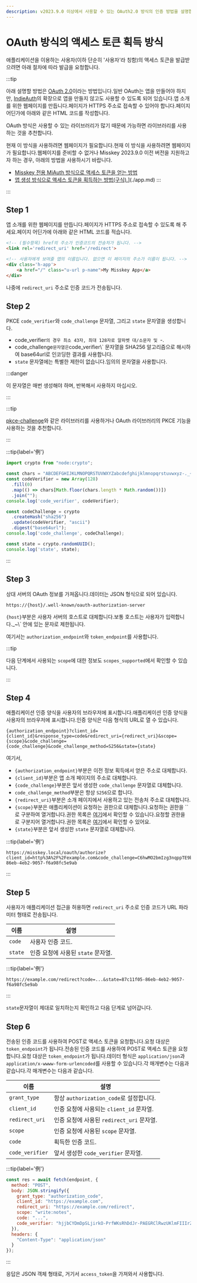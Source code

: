 ```yaml
---
description: v2023.9.0 이상에서 사용할 수 있는 OAuth2.0 방식의 인증 방법을 설명합니다.
---
```


# OAuth 방식의 액세스 토큰 획득 방식

애플리케이션을 이용하는 사용자(이하 단순히 '사용자'라 칭함)의 액세스 토큰을 발급받으려면 아래 절차에 따라 발급을 요청합니다.

:::tip

아래 설명할 방법은 [OAuth 2.0](https://datatracker.ietf.org/doc/html/rfc6749.html)이라는 방법입니다.일반 OAuth는 앱을 만들어야 하지만, [IndieAuth](https://indieauth.spec.indieweb.org/)의 확장으로 앱을 만들지 않고도 사용할 수 있도록 되어 있습니다.앱 소개를 위한 웹페이지를 만듭니다.페이지가 HTTPS 주소로 접속할 수 있어야 합니다.페이지 어딘가에 아래와 같은 HTML 코드를 작성합니다.

OAuth 방식은 사용할 수 있는 라이브러리가 많기 때문에 가능하면 라이브러리를 사용하는 것을 추천합니다.

현재 이 방식을 사용하려면 웹페이지가 필요합니다.현재 이 방식을 사용하려면 웹페이지가 필요합니다.웹페이지를 준비할 수 없거나 Misskey 2023.9.0 이전 버전을 지원하고자 하는 경우, 아래의 방법을 사용하시기 바랍니다.

- [Misskey 전용 MiAuth 방식으로 액세스 토큰을 얻는 방법](./miauth.md)
- [앱 생성 방식으로 액세스 토큰을 획득하는 방법(구식).](./app.md)](./app.md)
  :::

:::

## Step 1

앱 소개를 위한 웹페이지를 만듭니다.페이지가 HTTPS 주소로 접속할 수 있도록 해 주세요.페이지 어딘가에 아래와 같은 HTML 코드를 적습니다.

```html
<!-- (필수항목) href의 주소가 인증코드의 전송처가 됩니다. -->
<link rel='redirect_uri' href='/redirect'>

<!-- 사용자에게 보여줄 앱의 이름입니다. 없으면 이 페이지의 주소가 이름이 됩니다. -->
<div class='h-app'>
	<a href="/" class="u-url p-name">My Misskey App</a>
</div>
```

나중에 `redirect_uri` 주소로 인증 코드가 전송됩니다.

## Step 2

PKCE `code_verifier`와 `code_challenge` 문자열, 그리고 `state` 문자열을 생성합니다.

- code_verifier`의 경우 최소 43자, 최대 128자로 알파벳 대/소문자 및 `-.
- code_challenge`문자열은`code_verifier\\` 문자열을 SHA256 알고리즘으로 해시하여 base64url로 인코딩한 결과를 사용합니다.
- `state` 문자열에는 특별한 제한이 없습니다.임의의 문자열을 사용합니다.

:::danger

이 문자열은 매번 생성해야 하며, 반복해서 사용하지 마십시오.

:::

:::tip

[pkce-challenge](https://www.npmjs.com/package/pkce-challenge)와 같은 라이브러리를 사용하거나 OAuth 라이브러리의 PKCE 기능을 사용하는 것을 추천합니다.

:::

:::tip{label='例'}

```js
import crypto from "node:crypto";

const chars = "ABCDEFGHIJKLMNOPQRSTUVWXYZabcdefghijklmnopqrstuvwxyz-._~";
const codeVerifier = new Array(128)
  .fill(0)
  .map(() => chars[Math.floor(chars.length * Math.random())])
  .join("");
console.log('code_verifier', codeVerifier);

const codeChallenge = crypto
  .createHash("sha256")
  .update(codeVerifier, "ascii")
  .digest("base64url");
console.log('code_challenge', codeChallenge);

const state = crypto.randomUUID();
console.log('state', state);
```

:::

## Step 3

상대 서버의 OAuth 정보를 가져옵니다.데이터는 JSON 형식으로 되어 있습니다.

```
https://{host}/.well-known/oauth-authorization-server
```

`{host}`부분은 사용자 서버의 호스트로 대체합니다.보통 호스트는 사용자가 입력합니다._\~\\` 안에 있는 문자로 제한됩니다.

여기서는 `authorization_endpoint`와 `token_endpoint`를 사용합니다.

:::tip

다음 단계에서 사용되는 `scope`에 대한 정보도 `scopes_supported`에서 확인할 수 있습니다.

:::

## Step 4

애플리케이션 인증 양식을 사용자의 브라우저에 표시합니다.애플리케이션 인증 양식을 사용자의 브라우저에 표시합니다.인증 양식은 다음 형식의 URL로 열 수 있습니다.

```
{authorization_endpoint}?client_id={client_id}&response_type=code&redirect_uri={redirect_uri}&scope={scope}&code_challenge={code_challenge}&code_challenge_method=S256&state={state}
```

여기서,

- `{authorization_endpoint}`부분은 이전 정보 획득에서 얻은 주소로 대체합니다.
- `{client_id}`부분은 앱 소개 페이지의 주소로 대체합니다.
- `{code_challenge}`부분은 앞서 생성한 `code_challenge` 문자열로 대체합니다.
- `code_challenge_method`부분은 항상 `S256`으로 합니다.
- `{redirect_uri}`부분은 소개 페이지에서 사용하고 있는 전송처 주소로 대체합니다.
- `{scope}`부분은 애플리케이션이 요청하는 권한으로 대체합니다.요청하는 권한을 \`\`로 구분하여 열거합니다.권한 목록은 [여기](../permission.md)에서 확인할 수 있습니다.요청할 권한을 ` `로 구분지어 열거합니다.권한 목록은 [여기](../permission.md)에서 확인할 수 있어요.
- `{state}`부분은 앞서 생성한 `state` 문자열로 대체합니다.

:::tip{label='例'}

```
https://misskey.local/oauth/authorize?client_id=http%3A%2F%2Fexample.com&code_challenge=C6hwMO2bmIzg3nqppTE9b79fvuOjlrKmH2xNiZSMHzw&code_challenge_method=S256&response_type=code&redirect_uri=http%3A%2F%2Fexample.com%2Fredirect&scope=write%3Anotes&state=87c11f05-86eb-4eb2-9057-f6a98fc5e9ab
```

:::

## Step 5

사용자가 애플리케이션 접근을 허용하면 `redirect_uri` 주소로 인증 코드가 URL 파라미터 형태로 전송됩니다.

| 이름      | 설명                                      |
| ------- | --------------------------------------- |
| `code`  | 사용자 인증 코드.              |
| `state` | 인증 요청에 사용된 `state` 문자열. |

:::tip{label='例'}

```
https://example.com/redirect?code=...&state=87c11f05-86eb-4eb2-9057-f6a98fc5e9ab
```

:::

`state`문자열이 제대로 일치하는지 확인하고 다음 단계로 넘어갑니다.

## Step 6

전송된 인증 코드를 사용하여 POST로 액세스 토큰을 요청합니다.요청 대상은 `token_endpoint`가 됩니다.전송된 인증 코드를 사용하여 POST로 액세스 토큰을 요청합니다.요청 대상은 `token_endpoint`가 됩니다.데이터 형식은 `application/json`과 `application/x-wwww-form-urlencoded`를 사용할 수 있습니다.각 매개변수는 다음과 같습니다.각 매개변수는 다음과 같습니다.

| 이름              | 설명                                              |
| --------------- | ----------------------------------------------- |
| `grant_type`    | 항상 `authorization_code`로 설정합니다. |
| `client_id`     | 인증 요청에 사용되는 `client_id` 문자열.    |
| `redirect_uri`  | 인증 요청에 사용된 `redirect_uri` 문자열.  |
| `scope`         | 인증 요청에 사용된 `scope` 문자열.         |
| `code`          | 획득한 인증 코드.　                     |
| `code_verifier` | 앞서 생성한 `code_verifier` 문자열.     |

:::tip{label='例'}

```js
const res = await fetch(endpoint, {
  method: "POST",
  body: JSON.stringify({
    grant_type: "authorization_code",
    client_id: "https://example.com",
    redirect_uri: "https://example.com/redirect",
    scope: "write:notes",
    code: "...",
    code_verifier: "hjjbCYDmDpSLjirkO-PrfWKsRhDdJr-PAEGRClRwzUKlmFIIIrZNmSvUIraeIa~WqbqQnfbJV-Hc_IfuQkesBYUpukUi~lInDfU_AZjoZqbU.ioQTRzaFfZFfGnT-OAA",
  }),
  headers: {
    "Content-Type": "application/json"
  }
});
```

:::

응답은 JSON 객체 형태로, 거기서 `access_token`을 가져와서 사용합니다.
